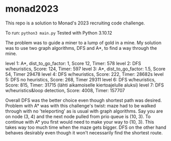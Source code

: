 # monad2023
This repo is a solution to Monad's 2023 recruiting code challenge.

To run:
`python3 main.py`
Tested with Python 3.10.12

The problem was to guide a miner to a lump of gold in a mine.
My solution was to use two graph algorithms, DFS and A*, to find a way through
the mine. 

level 1: A*, dist_to_go_factor: 1, Score 12, Timer: 578
level 2: DFS w/heuristics, Score: 124, Timer: 597
level 3: A*, dist_to_go_factor: 1.5, Score 54, Timer 29478 
level 4: DFS w/heuristics, Score: 222, Timer: 28682s
level 5: DFS no heuristics, Score: 268, Timer 29311
level 6: DFS w/heuristics, Score: 815, Timer: 31715 (lähti aikamoiselle kiertoajelulle aluksi)
level 7: DFS w/heuristics&loop detection, Score: 4008, Timer: 157707

Overall DFS was the better choice even though shortest path was desired. Problem with A*
was with this challenge's twist: maze had to be walked through with no 'teleporting' as is usual
with graph algorithms. Say you are on node (3, 4) and the next node pulled from prio queue is (10, 3).
To continue with A* you first would need to make your way to (10, 3). This takes way too much
time when the maze gets bigger. DFS on the other hand behaves desirably even though it won't necessarily find the shortest route.
